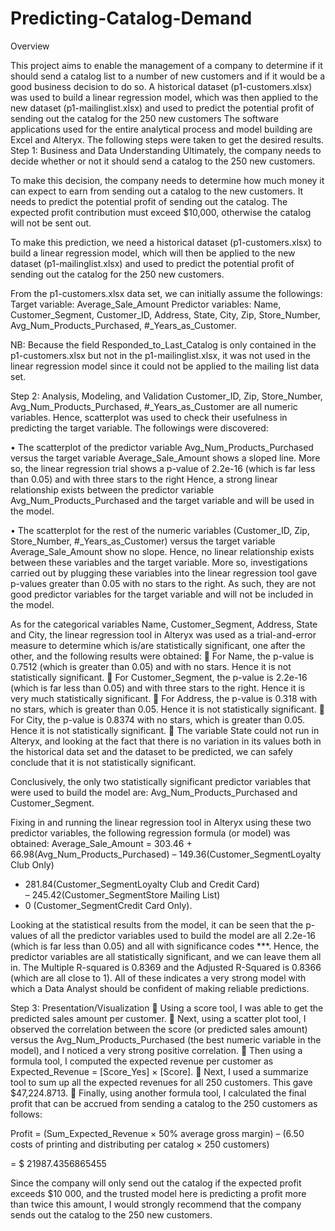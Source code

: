 # Predicting-Catalog-Demand

Overview 

This project aims to enable the management of a company to determine if it should send a catalog list to a number of new customers and if it would be a good business decision to do so. A historical dataset (p1-customers.xlsx) was used to build a linear regression model, which was then applied to the new dataset (p1-mailinglist.xlsx) and used to predict the potential profit of sending out the catalog for the 250 new customers
The software applications used for the entire analytical process and model building are Excel and Alteryx. 
The following steps were taken to get the desired results.
Step 1: Business and Data Understanding
Ultimately, the company needs to decide whether or not it should send a catalog to the 250 new customers.

To make this decision, the company needs to determine how much money it can expect to earn from sending out a catalog to the new customers. It needs to predict the potential profit of sending out the catalog. The expected profit contribution must exceed $10,000, otherwise the catalog will not be sent out.

To make this prediction, we need a historical dataset (p1-customers.xlsx) to build a linear regression model, which will then be applied to the new dataset (p1-mailinglist.xlsx) and used to predict the potential profit of sending out the catalog for the 250 new customers.

From the p1-customers.xlsx data set, we can initially assume the followings:
Target variable: Average_Sale_Amount
Predictor variables: Name, Customer_Segment, Customer_ID, Address, State, City, Zip, Store_Number, Avg_Num_Products_Purchased, #_Years_as_Customer.

NB: Because the field Responded_to_Last_Catalog is only contained in the p1-customers.xlsx but not in the p1-mailinglist.xlsx, it was not used in the linear regression model since it could not be applied to the mailing list data set.


Step 2: Analysis, Modeling, and Validation
Customer_ID, Zip, Store_Number, Avg_Num_Products_Purchased, #_Years_as_Customer are all numeric variables. Hence, scatterplot was used to check their usefulness in predicting the target variable. The followings were discovered:

•	The scatterplot of the predictor variable Avg_Num_Products_Purchased versus the target variable Average_Sale_Amount shows a sloped line. More so, the linear regression trial shows a p-value of 2.2e-16 (which is far less than 0.05) and with three stars to the right Hence, a strong linear relationship exists between the predictor variable Avg_Num_Products_Purchased and the target variable and will be used in the model.

•	The scatterplot for the rest of the numeric variables (Customer_ID, Zip, Store_Number, #_Years_as_Customer) versus the target variable Average_Sale_Amount show no slope. Hence, no linear relationship exists between these variables and the target variable. More so, investigations carried out by plugging these variables into the linear regression tool gave p-values greater than 0.05 with no stars to the right.  As such, they are not good predictor variables for the target variable and will not be included in the model.
 

As for the categorical variables Name, Customer_Segment, Address, State and City, the linear regression tool in Alteryx was used as a trial-and-error measure to determine which is/are statistically significant, one after the other, and the following results were obtained:
	For Name, the p-value is 0.7512 (which is greater than 0.05) and with no stars. Hence it is not statistically significant.
	For Customer_Segment, the p-value is 2.2e-16 (which is far less than 0.05) and with three stars to the right. Hence it is very much statistically significant.
	For Address, the p-value is 0.318 with no stars, which is greater than 0.05. Hence it is not statistically significant.
	For City, the p-value is 0.8374 with no stars, which is greater than 0.05. Hence it is not statistically significant.
	The variable State could not run in Alteryx, and looking at the fact that there is no variation in its values both in the historical data set and the dataset to be predicted, we can safely conclude that it is not statistically significant.


Conclusively, the only two statistically significant predictor variables that were used to build the model are: Avg_Num_Products_Purchased and Customer_Segment.

Fixing in and running the linear regression tool in Alteryx using these two predictor variables, the following regression formula (or model) was obtained:
Average_Sale_Amount = 303.46 + 66.98(Avg_Num_Products_Purchased)
– 149.36(Customer_SegmentLoyalty Club Only)  
+ 281.84(Customer_SegmentLoyalty Club and Credit Card)  
– 245.42(Customer_SegmentStore Mailing List)  
+ 0 (Customer_SegmentCredit Card Only).

Looking at the statistical results from the model, it can be seen that the p-values of all the predictor variables used to build the model are all 2.2e-16 (which is far less than 0.05) and all with significance codes ***. Hence, the predictor variables are all statistically significant, and we can leave them all in. The Multiple R-squared is 0.8369 and the Adjusted R-Squared is 0.8366 (which are all close to 1). All of these indicates a very strong model with which a Data Analyst should be confident of making reliable predictions.


Step 3: Presentation/Visualization
	Using a score tool, I was able to get the predicted sales amount per customer.
	Next, using a scatter plot tool, I observed the correlation between the score (or predicted sales amount) versus the Avg_Num_Products_Purchased (the best numeric variable in the model), and I noticed a very strong positive correlation.
	Then using a formula tool, I computed the expected revenue per customer as Expected_Revenue = [Score_Yes] × [Score].
	Next, I used a summarize tool to sum up all the expected revenues for all 250 customers. This gave $47,224.8713.
	Finally, using another formula tool, I calculated the final profit that can be accrued from sending a catalog to the 250 customers as follows:

Profit = (Sum_Expected_Revenue × 50% average gross margin) – (6.50 costs of printing and distributing per catalog × 250 customers)
 
= $ 21987.4356865455
	
Since the company will only send out the catalog if the expected profit exceeds $10 000, and the trusted model here is predicting a profit more than twice this amount, I would strongly recommend that the company sends out the catalog to the 250 new customers. 
 

